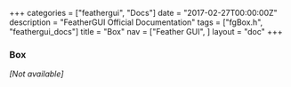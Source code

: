+++
categories = ["feathergui", "Docs"]
date = "2017-02-27T00:00:00Z"
description = "FeatherGUI Official Documentation"
tags = ["fgBox.h", "feathergui_docs"]
title = "Box"
nav = ["Feather GUI", ]
layout = "doc"
+++

### Box

*[Not available]*
